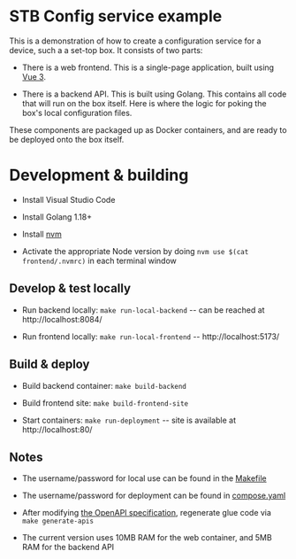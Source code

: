 # STB Config service example

This is a demonstration of how to create a configuration service for a device, such a a set-top box. It consists of two parts:

* There is a web frontend. This is a single-page application, built using 
[Vue 3](https://vuejs.org/).

* There is a backend API. This is built using Golang. This contains all code that will run on the box itself. Here is where the logic for poking the box's local configuration files.

These components are packaged up as Docker containers, and are ready to be deployed onto the box itself.

# Development & building

* Install Visual Studio Code
* Install Golang 1.18+
* Install [nvm](https://github.com/nvm-sh/nvm)

* Activate the appropriate Node version by doing `nvm use $(cat frontend/.nvmrc)` in each terminal window

## Develop & test locally

* Run backend locally: `make run-local-backend` -- can be reached at http://localhost:8084/

* Run frontend locally: `make run-local-frontend` -- http://localhost:5173/

## Build & deploy

* Build backend container: `make build-backend`

* Build frontend site: `make build-frontend-site`

* Start containers: `make run-deployment` -- site is available at http://localhost:80/

## Notes

* The username/password for local use can be found in the [Makefile](Makefile)
* The username/password for deployment can be found in [compose.yaml](deployment/compose.yaml)
* After modifying [the OpenAPI specification](openapi-stb.yaml), regenerate glue code via `make generate-apis`

* The current version uses 10MB RAM for the web container, and 5MB RAM for the backend API
